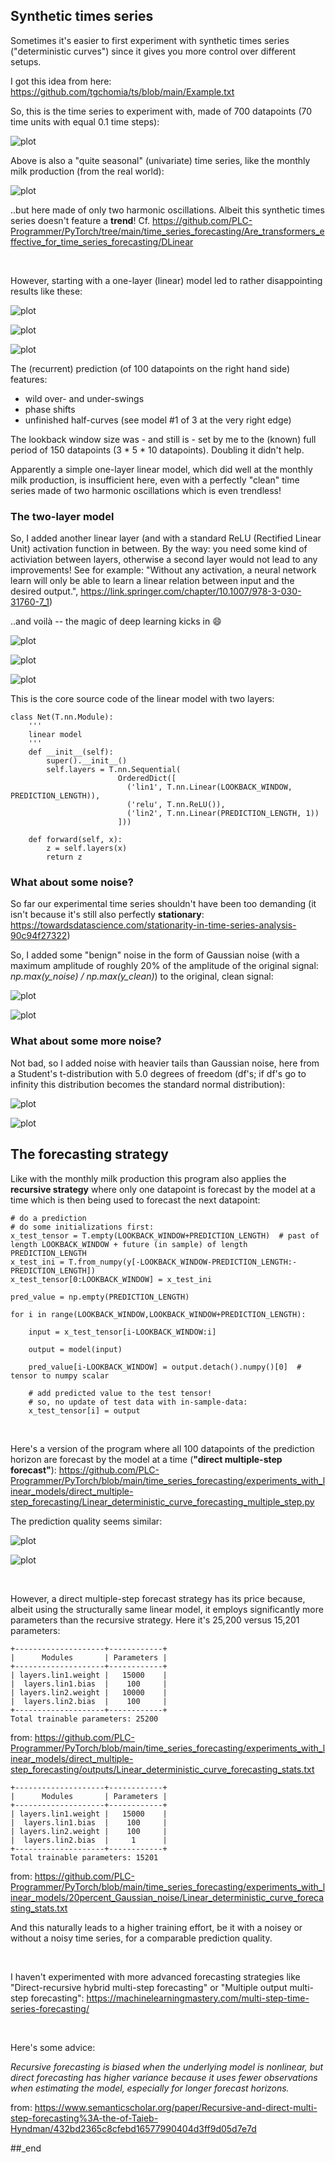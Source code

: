 ## Synthetic times series

Sometimes it's easier to first experiment with synthetic times series ("deterministic curves") since it gives you more control over different setups.

I got this idea from here: https://github.com/tgchomia/ts/blob/main/Example.txt

So, this is the time series to experiment with, made of 700 datapoints (70 time units with equal 0.1 time steps):

![plot](../Linear_deterministic_curve_forecasting_org_curve.png)

Above is also a "quite seasonal" (univariate) time series, like the monthly milk production (from the real world):

![plot](../../Are_transformers_effective_for_time_series_forecasting/DLinear/backup/monthly_milk_production_forecasting2_00a.png)

..but here made of only two harmonic oscillations. Albeit this synthetic times series doesn't feature a **trend**! Cf. https://github.com/PLC-Programmer/PyTorch/tree/main/time_series_forecasting/Are_transformers_effective_for_time_series_forecasting/DLinear

<br/>

However, starting with a one-layer (linear) model led to rather disappointing results like these:

![plot](./00a_one-layer_model/Linear_deterministic_curve_forecasting--00.png)

![plot](./00a_one-layer_model/Linear_deterministic_curve_forecasting--01.png)

![plot](./00a_one-layer_model/Linear_deterministic_curve_forecasting--02.png)

The (recurrent) prediction (of 100 datapoints on the right hand side) features:
* wild over- and under-swings
* phase shifts
* unfinished half-curves (see model #1 of 3 at the very right edge)

The lookback window size was - and still is - set by me to the (known) full period of 150 datapoints (3 * 5 * 10 datapoints). Doubling it didn't help.

Apparently a simple one-layer linear model, which did well at the monthly milk production, is insufficient here, even with a perfectly "clean" time series made of two harmonic oscillations which is even trendless!

### The two-layer model 

So, I added another linear layer (and with a standard ReLU (Rectified Linear Unit) activation function in between.
By the way: you need some kind of activiation between layers, otherwise a second layer would not lead to any improvements! See for example: "Without any activation, a neural network learn will only be able to learn a linear relation between input and the desired output.", https://link.springer.com/chapter/10.1007/978-3-030-31760-7_1)

..and voilà -- the magic of deep learning kicks in :smile:

![plot](./00b_two-layer_model/Linear_deterministic_curve_forecasting--00.png)

![plot](./00b_two-layer_model/Linear_deterministic_curve_forecasting--01.png)

![plot](./00b_two-layer_model/Linear_deterministic_curve_forecasting--02.png)

This is the core source code of the linear model with two layers:

```
class Net(T.nn.Module):
    '''
    linear model
    '''
    def __init__(self):
        super().__init__()
        self.layers = T.nn.Sequential(
                        OrderedDict([
                          ('lin1', T.nn.Linear(LOOKBACK_WINDOW, PREDICTION_LENGTH)),
                          ('relu', T.nn.ReLU()),
                          ('lin2', T.nn.Linear(PREDICTION_LENGTH, 1))
                        ]))

    def forward(self, x):
        z = self.layers(x)
        return z
```

### What about some noise? 

So far our experimental time series shouldn't have been too demanding (it isn't because it's still also perfectly **stationary**: https://towardsdatascience.com/stationarity-in-time-series-analysis-90c94f27322)

So, I added some "benign" noise in the form of Gaussian noise (with a maximum amplitude of roughly 20% of the amplitude of the original signal: *np.max(y_noise) / np.max(y_clean)*) to the original, clean signal:

![plot](./00b_two-layer_model/00b1_noise_20percent_Gaussian/Linear_deterministic_curve_forecasting--01.png)

![plot](./00b_two-layer_model/00b1_noise_20percent_Gaussian/Linear_deterministic_curve_forecasting--01a.png)

### What about some more noise? 

Not bad, so I added noise with heavier tails than Gaussian noise, here from a Student's t-distribution with 5.0 degrees of freedom (df's; if df's go to infinity this distribution becomes the standard normal distribution):

![plot](./00b_two-layer_model/00b2_noise_50percent_t_distr/Linear_deterministic_curve_forecasting--00.png)

![plot](./00b_two-layer_model/00b2_noise_50percent_t_distr/Linear_deterministic_curve_forecasting--00a.png)

## The forecasting strategy

Like with the monthly milk production this program also applies the **recursive strategy** where only one datapoint is forecast by the model at a time which is then being used to forecast the next datapoint:

```
# do a prediction
# do some initializations first:
x_test_tensor = T.empty(LOOKBACK_WINDOW+PREDICTION_LENGTH)  # past of length LOOKBACK_WINDOW + future (in sample) of length PREDICTION_LENGTH
x_test_ini = T.from_numpy(y[-LOOKBACK_WINDOW-PREDICTION_LENGTH:-PREDICTION_LENGTH])
x_test_tensor[0:LOOKBACK_WINDOW] = x_test_ini

pred_value = np.empty(PREDICTION_LENGTH)

for i in range(LOOKBACK_WINDOW,LOOKBACK_WINDOW+PREDICTION_LENGTH):

    input = x_test_tensor[i-LOOKBACK_WINDOW:i]

    output = model(input)

    pred_value[i-LOOKBACK_WINDOW] = output.detach().numpy()[0]  # tensor to numpy scalar

    # add predicted value to the test tensor!
    # so, no update of test data with in-sample-data:
    x_test_tensor[i] = output
```

<br/>

Here's a version of the program where all 100 datapoints of the prediction horizon are forecast by the model at a time (**"direct multiple-step forecast"**): https://github.com/PLC-Programmer/PyTorch/blob/main/time_series_forecasting/experiments_with_linear_models/direct_multiple-step_forecasting/Linear_deterministic_curve_forecasting_multiple_step.py

The prediction quality seems similar:

![plot](./direct_multiple-step_forecasting/outputs/Linear_deterministic_curve_forecasting--01.png)

![plot](./direct_multiple-step_forecasting/outputs/Linear_deterministic_curve_forecasting--01a.png)

<br/>

However, a direct multiple-step forecast strategy has its price because, albeit using the structurally same linear model, it employs significantly more parameters than the recursive strategy. Here it's 25,200 versus 15,201 parameters:

```
+--------------------+------------+
|      Modules       | Parameters |
+--------------------+------------+
| layers.lin1.weight |   15000    |
|  layers.lin1.bias  |    100     |
| layers.lin2.weight |   10000    |
|  layers.lin2.bias  |    100     |
+--------------------+------------+
Total trainable parameters: 25200
```

from: https://github.com/PLC-Programmer/PyTorch/blob/main/time_series_forecasting/experiments_with_linear_models/direct_multiple-step_forecasting/outputs/Linear_deterministic_curve_forecasting_stats.txt

```
+--------------------+------------+
|      Modules       | Parameters |
+--------------------+------------+
| layers.lin1.weight |   15000    |
|  layers.lin1.bias  |    100     |
| layers.lin2.weight |    100     |
|  layers.lin2.bias  |     1      |
+--------------------+------------+
Total trainable parameters: 15201
```

from: https://github.com/PLC-Programmer/PyTorch/blob/main/time_series_forecasting/experiments_with_linear_models/20percent_Gaussian_noise/Linear_deterministic_curve_forecasting_stats.txt

And this naturally leads to a higher training effort, be it with a noisey or without a noisy time series, for a comparable prediction quality.

<br/>

I haven't experimented with more advanced forecasting strategies like "Direct-recursive hybrid multi-step forecasting" or "Multiple output multi-step forecasting": https://machinelearningmastery.com/multi-step-time-series-forecasting/

<br/>

Here's some advice:

*Recursive forecasting is biased when the underlying model is nonlinear, but direct forecasting has higher variance because it uses fewer observations when estimating the model, especially for longer forecast horizons.*

from: https://www.semanticscholar.org/paper/Recursive-and-direct-multi-step-forecasting%3A-the-of-Taieb-Hyndman/432bd2365c8cfebd16577990404d3ff9d05d7e7d

##_end
